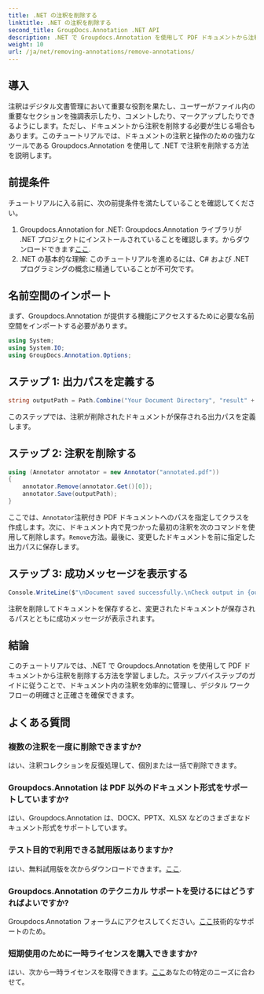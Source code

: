 ```yaml
---
title: .NET の注釈を削除する
linktitle: .NET の注釈を削除する
second_title: GroupDocs.Annotation .NET API
description: .NET で Groupdocs.Annotation を使用して PDF ドキュメントから注釈を削除する方法を学びます。デジタル文書管理プロセスを簡素化します。
weight: 10
url: /ja/net/removing-annotations/remove-annotations/
---
```

## 導入
注釈はデジタル文書管理において重要な役割を果たし、ユーザーがファイル内の重要なセクションを強調表示したり、コメントしたり、マークアップしたりできるようにします。ただし、ドキュメントから注釈を削除する必要が生じる場合もあります。このチュートリアルでは、ドキュメントの注釈と操作のための強力なツールである Groupdocs.Annotation を使用して .NET で注釈を削除する方法を説明します。
## 前提条件
チュートリアルに入る前に、次の前提条件を満たしていることを確認してください。
1.  Groupdocs.Annotation for .NET: Groupdocs.Annotation ライブラリが .NET プロジェクトにインストールされていることを確認します。からダウンロードできます[ここ](https://releases.groupdocs.com/annotation/net/).
2. .NET の基本的な理解: このチュートリアルを進めるには、C# および .NET プログラミングの概念に精通していることが不可欠です。

## 名前空間のインポート
まず、Groupdocs.Annotation が提供する機能にアクセスするために必要な名前空間をインポートする必要があります。
```csharp
using System;
using System.IO;
using GroupDocs.Annotation.Options;
```
## ステップ 1: 出力パスを定義する
```csharp
string outputPath = Path.Combine("Your Document Directory", "result" + Path.GetExtension("input.pdf"));
```
このステップでは、注釈が削除されたドキュメントが保存される出力パスを定義します。
## ステップ 2: 注釈を削除する
```csharp
using (Annotator annotator = new Annotator("annotated.pdf"))
{
    annotator.Remove(annotator.Get()[0]);
    annotator.Save(outputPath);
}
```
ここでは、`Annotator`注釈付き PDF ドキュメントへのパスを指定してクラスを作成します。次に、ドキュメント内で見つかった最初の注釈を次のコマンドを使用して削除します。`Remove`方法。最後に、変更したドキュメントを前に指定した出力パスに保存します。
## ステップ 3: 成功メッセージを表示する
```csharp
Console.WriteLine($"\nDocument saved successfully.\nCheck output in {outputPath}.");
```
注釈を削除してドキュメントを保存すると、変更されたドキュメントが保存されるパスとともに成功メッセージが表示されます。

## 結論
このチュートリアルでは、.NET で Groupdocs.Annotation を使用して PDF ドキュメントから注釈を削除する方法を学習しました。ステップバイステップのガイドに従うことで、ドキュメント内の注釈を効率的に管理し、デジタル ワークフローの明確さと正確さを確保できます。
## よくある質問
### 複数の注釈を一度に削除できますか?
はい、注釈コレクションを反復処理して、個別または一括で削除できます。
### Groupdocs.Annotation は PDF 以外のドキュメント形式をサポートしていますか?
はい、Groupdocs.Annotation は、DOCX、PPTX、XLSX などのさまざまなドキュメント形式をサポートしています。
### テスト目的で利用できる試用版はありますか?
はい、無料試用版を次からダウンロードできます。[ここ](https://releases.groupdocs.com/).
### Groupdocs.Annotation のテクニカル サポートを受けるにはどうすればよいですか?
 Groupdocs.Annotation フォーラムにアクセスしてください。[ここ](https://forum.groupdocs.com/c/annotation/10)技術的なサポートのため。
### 短期使用のために一時ライセンスを購入できますか?
はい、次から一時ライセンスを取得できます。[ここ](https://purchase.groupdocs.com/temporary-license/)あなたの特定のニーズに合わせて。